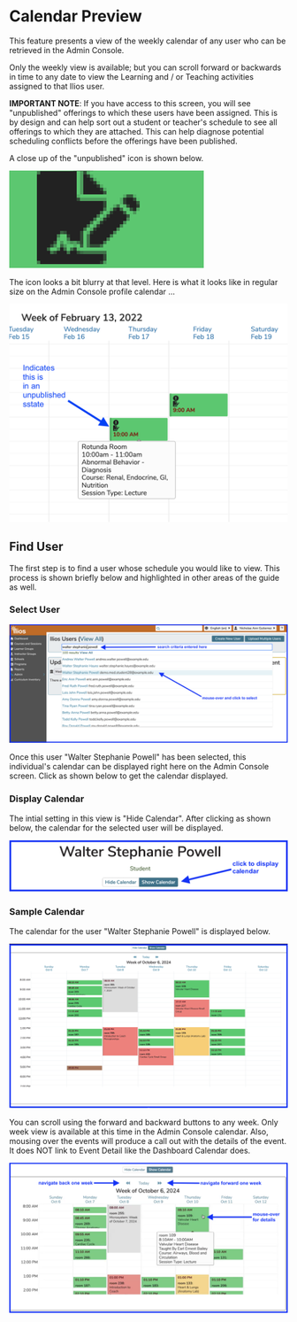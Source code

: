 # Calendar Preview

This feature presents a view of the weekly calendar of any user who can be retrieved in the Admin Console.

Only the weekly view is available; but you can scroll forward or backwards in time to any date to view the Learning and / or Teaching activities assigned to that Ilios user.

**IMPORTANT NOTE**: If you have access to this screen, you will see "unpublished" offerings to which these users have been assigned. This is by design and can help sort out a student or teacher's schedule to see all offerings to which they are attached. This can help diagnose potential scheduling conflicts before the offerings have been published.

A close up of the "unpublished" icon is shown below.

![Unpublished Offering on Admin Console Calendar](../images/admin_console/calendar_preview/unpublished_icon.png)

The icon looks a bit blurry at that level. Here is what it looks like in regular size on the Admin Console profile calendar ...

![On screen](../images/admin_console/calendar_preview/on_screen.png)

## Find User

The first step is to find a user whose schedule you would like to view. This process is shown briefly below and highlighted in other areas of the guide as well.

### Select User

![Select user](../images/admin_console/calendar_preview/select_user.png)

Once this user "Walter Stephanie Powell" has been selected, this individual's calendar can be displayed right here on the Admin Console screen. Click as shown below to get the calendar displayed. 

### Display Calendar

The intial setting in this view is "Hide Calendar". After clicking as shown below, the calendar for the selected user will be displayed. 

![display calendar](../images/admin_console/calendar_preview/display_calendar.png)

### Sample Calendar

The calendar for the user "Walter Stephanie Powell" is displayed below.

![sample calendar](../images/admin_console/calendar_preview/sample_calendar.png)

You can scroll using the forward and backward buttons to any week. Only week view is available at this time in the Admin Console calendar. Also, mousing over the events will produce a call out with the details of the event. It does NOT link to Event Detail like the Dashboard Calendar does.

![mouse-over for details](../images/admin_console/calendar_preview/mouse_over.png)
